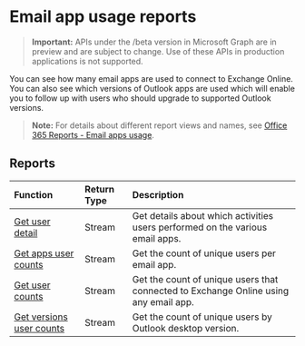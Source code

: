 # Email app usage reports

> **Important:** APIs under the /beta version in Microsoft Graph are in preview and are subject to change. Use of these APIs in production applications is not supported.

You can see how many email apps are used to connect to Exchange Online. You can also see which versions of Outlook apps are used which will enable you to follow up with users who should upgrade to supported Outlook versions.

> **Note:** For details about different report views and names, see [Office 365 Reports - Email apps usage](https://support.office.com/client/Email-apps-usage-c2ce12a2-934f-4dd4-ba65-49b02be4703d).

## Reports

| Function                                 | Return Type | Description                              |
| :--------------------------------------- | :---------- | :--------------------------------------- |
| [Get user detail](../api/reportroot_getemailappusageuserdetail.md) | Stream      | Get details about which activities users performed on the various email apps. |
| [Get apps user counts](../api/reportroot_getemailappusageappsusercounts.md) | Stream      | Get the count of unique users per email app. |
| [Get user counts](../api/reportroot_getemailappusageusercounts.md) | Stream      | Get the count of unique users that connected to Exchange Online using any email app. |
| [Get versions user counts](../api/reportroot_getemailappusageversionsusercounts.md) | Stream      | Get the count of unique users by Outlook desktop version. |
